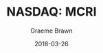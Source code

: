 ---
type: "report"
paper: "MCRI_Graeme_Brawn.pdf"
author: "Graeme Brawn"
company: "Monarch Casino and Resort"
date: "2018-03-26"
summary: "Monarch Casino and Resort is a US-based holding company that,
through its subsidiaries, owns and operates two casinos in Reno,
Nevada, and Black Hawk, Colorado. The Reno property has a hotel
and the Black Hawk property is slated to open a hotel in Q2 2019."
title: "NASDAQ: MCRI"
---